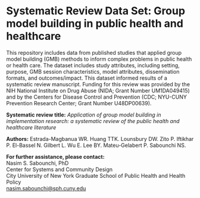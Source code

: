 # Systematic Review Data Set: Group model building in public health and healthcare
This repository includes data from published studies that applied group model building (GMB) methods to inform complex problems in public health or health care. The dataset includes study attributes, including setting, purpose, GMB session characteristics, model attributes, dissemination formats, and outcomes/impact. This dataset informed results of a systematic review manuscript. Funding for this review was provided by the NIH National Institute on Drug Abuse (NIDA; Grant Number UM1DA049415) and by the Centers for Disease Control and Prevention (CDC; NYU-CUNY Prevention Research Center; Grant Number U48DP00639).

<b>Systematic review title:</b><i> Application of group model building in implementation research: a systematic review of the public health and healthcare literature</i>

<b>Authors:</b> Estrada-Magbanua WR. Huang TTK. Lounsbury DW. Zito P. Iftikhar P. El-Bassel N. Gilbert L. Wu E. Lee BY. Mateu-Gelabert P. Sabounchi NS.

<b>For further assistance, please contact:</b>
<br>Nasim S. Sabounchi, PhD
<br>Center for Systems and Community Design
<br>City University of New York Graduate School of Public Health and Health Policy
<br>nasim.sabounchi@sph.cuny.edu
